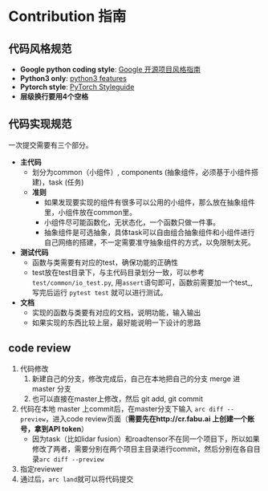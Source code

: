 # Contribution 指南

## 代码风格规范

- **Google python coding style**: [Google 开源项目风格指南](https://zh-google-styleguide.readthedocs.io/en/latest/google-python-styleguide/contents/)
- **Python3 only**: [python3 features](https://github.com/arogozhnikov/python3_with_pleasure)
- **Pytorch style**: [PyTorch Styleguide](https://github.com/IgorSusmelj/pytorch-styleguide)
- **层级换行要用4个空格**

## 代码实现规范

一次提交需要有三个部分。

- **主代码**
    - 划分为common（小组件）, components (抽象组件，必须基于小组件搭建)，task (任务)
    - **准则**
        - 如果发现要实现的组件有很多可以公用的小组件，那么放在抽象组件里，小组件放在common里。
        - 小组件尽可能函数化，无状态化，一个函数只做一件事。
        - 抽象组件是可选抽象，具体task可以自由组合抽象组件和小组件进行自己网络的搭建，不一定需要准守抽象组件的方式，以免限制太死。
- **测试代码**
    - 函数与类需要有对应的test，确保功能的正确性
    - test放在test目录下，与主代码目录划分一致，可以参考`test/common/io_test.py`, 用`assert`语句即可，函数前需要加一个test_, 写完后运行 `pytest test` 就可以进行测试。
- **文档**
    - 实现的函数与类要有对应的文档，说明功能，输入输出
    - 如果实现的东西比较上层，最好能说明一下设计的思路

## code review

1. 代码修改
    1. 新建自己的分支，修改完成后，自己在本地把自己的分支 merge 进 master 分支
    2. 也可以直接在master上修改，然后 git add, git commit
2. 代码在本地 master 上commit后，在master分支下输入 `arc diff --preview`，进入code review页面（**需要先在http://cr.fabu.ai 上创建一个账号，拿到API token**）
    - 因为task（比如lidar fusion）和roadtensor不在同一个项目下，所以如果修改了两者，需要分别在两个项目主目录进行commit，然后分别在各自目录`arc diff --preview`
3. 指定reviewer
4. 通过后，`arc land`就可以将代码提交